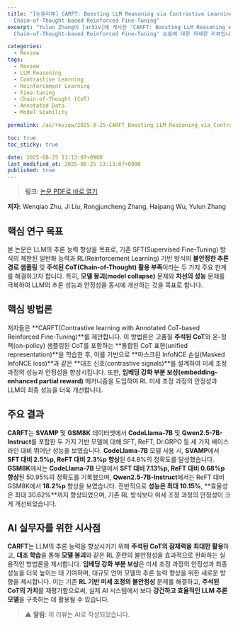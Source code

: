 ```yaml
---
title: "[논문리뷰] CARFT: Boosting LLM Reasoning via Contrastive Learning with Annotated
  Chain-of-Thought-based Reinforced Fine-Tuning"
excerpt: "Yulun Zhang이 [arXiv]에 게시한 'CARFT: Boosting LLM Reasoning via Contrastive Learning with Annotated
  Chain-of-Thought-based Reinforced Fine-Tuning' 논문에 대한 자세한 리뷰입니다."

categories:
  - Review
tags:
  - Review
  - LLM Reasoning
  - Contrastive Learning
  - Reinforcement Learning
  - Fine-tuning
  - Chain-of-Thought (CoT)
  - Annotated Data
  - Model Stability

permalink: /ai/review/2025-8-25-CARFT_Boosting_LLM_Reasoning_via_Contrastive_Learning_with_Annotated_Chain-of-Thought-based_Reinforced_Fine-Tuning/

toc: true
toc_sticky: true

date: 2025-08-25 13:13:07+0900
last_modified_at: 2025-08-25 13:13:07+0900
published: true
---
```

> **링크:** [논문 PDF로 바로 열기](https://arxiv.org/abs/2508.15868)

**저자:** Wenqiao Zhu, Ji Liu, Rongjuncheng Zhang, Haipang Wu, Yulun Zhang



## 핵심 연구 목표
본 논문은 LLM의 추론 능력 향상을 목표로, 기존 SFT(Supervised Fine-Tuning) 방식의 제한된 일반화 능력과 RL(Reinforcement Learning) 기반 방식의 **불안정한 추론 경로 샘플링** 및 **주석된 CoT(Chain-of-Thought) 활용 부족**이라는 두 가지 주요 한계를 해결하고자 합니다. 특히, **모델 붕괴(model collapse)** 문제와 **차선의 성능** 문제를 극복하여 LLM의 추론 성능과 안정성을 동시에 개선하는 것을 목표로 합니다.

## 핵심 방법론
저자들은 **CARFT(Contrastive learning with Annotated CoT-based Reinforced Fine-Tuning)**를 제안합니다. 이 방법론은 고품질 **주석된 CoT**와 온-정책(on-policy) 샘플링된 CoT를 포함하는 **통합된 CoT 표현(unified representation)**을 학습한 후, 이를 기반으로 **마스크된 InfoNCE 손실(Masked InfoNCE loss)**과 같은 **대조 신호(contrastive signals)**를 설계하여 미세 조정 과정의 성능과 안정성을 향상시킵니다. 또한, **임베딩 강화 부분 보상(embedding-enhanced partial reward)** 메커니즘을 도입하여 RL 미세 조정 과정의 안정성과 LLM의 최종 성능을 더욱 개선합니다.

## 주요 결과
**CARFT**는 **SVAMP** 및 **GSM8K** 데이터셋에서 **CodeLlama-7B** 및 **Qwen2.5-7B-Instruct**를 포함한 두 가지 기반 모델에 대해 SFT, ReFT, Dr.GRPO 등 세 가지 베이스라인 대비 뛰어난 성능을 보였습니다. **CodeLlama-7B** 모델 사용 시, **SVAMP**에서 **SFT 대비 2.5%p, ReFT 대비 2.3%p 향상**된 64.8%의 정확도를 달성했습니다. **GSM8K**에서는 **CodeLlama-7B** 모델에서 **SFT 대비 7.13%p, ReFT 대비 0.68%p 향상**된 50.95%의 정확도를 기록했으며, **Qwen2.5-7B-Instruct**에서는 ReFT 대비 GSM8K에서 **18.2%p** 향상을 보였습니다. 전반적으로 **성능은 최대 10.15%**, **효율성은 최대 30.62%**까지 향상되었으며, 기존 RL 방식보다 미세 조정 과정의 안정성이 크게 개선되었습니다.

## AI 실무자를 위한 시사점
**CARFT**는 LLM의 추론 능력을 향상시키기 위해 **주석된 CoT의 잠재력을 최대한 활용**하고, **대조 학습**을 통해 **모델 붕괴**와 같은 RL 훈련의 불안정성을 효과적으로 완화하는 실용적인 방법론을 제시합니다. **임베딩 강화 부분 보상**은 미세 조정 과정의 안정성과 최종 성능을 더욱 높이는 데 기여하며, 대규모 언어 모델의 추론 능력 향상을 위한 새로운 방향을 제시합니다. 이는 기존 **RL 기반 미세 조정의 불안정성** 문제를 해결하고, **주석된 CoT의 가치**를 재평가함으로써, 실제 AI 시스템에서 보다 **강건하고 효율적인 LLM 추론 모델**을 구축하는 데 활용될 수 있습니다.

> ⚠️ **알림:** 이 리뷰는 AI로 작성되었습니다.